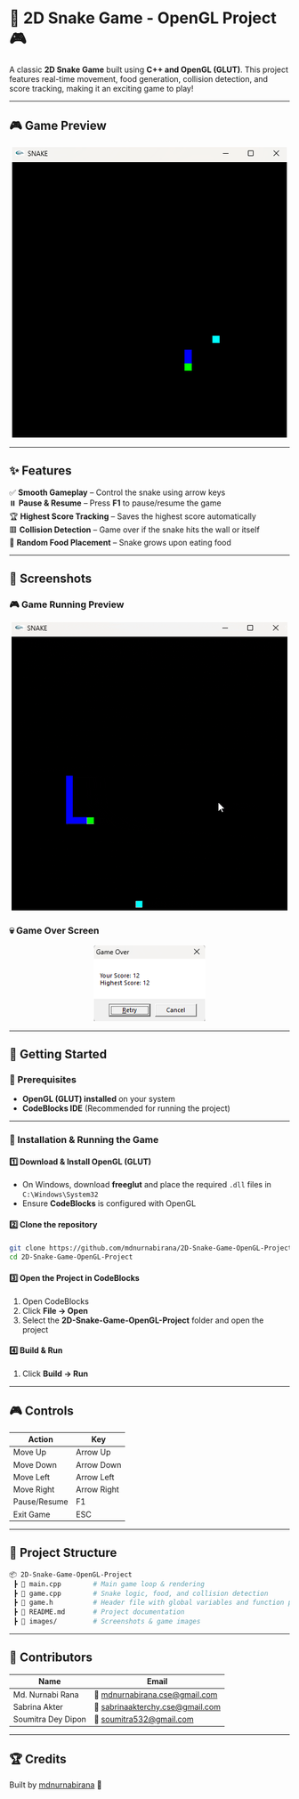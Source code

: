 # 🐍 2D Snake Game - OpenGL Project 🎮  

A classic **2D Snake Game** built using **C++ and OpenGL (GLUT)**. This project features real-time movement, food generation, collision detection, and score tracking, making it an exciting game to play!  

---

## 🎮 Game Preview  
<p align="center">
  <img src="images/game_preview.png" alt="Game Preview">
</p> 

---

## ✨ Features  
✅ **Smooth Gameplay** – Control the snake using arrow keys  
⏸️ **Pause & Resume** – Press **F1** to pause/resume the game  
🏆 **Highest Score Tracking** – Saves the highest score automatically  
🟥 **Collision Detection** – Game over if the snake hits the wall or itself  
🍏 **Random Food Placement** – Snake grows upon eating food  

---

## 📸 Screenshots  

### 🎮 Game Running Preview  
<p align="center">
  <img src="images/game_play.gif" alt="Gameplay">
</p>  

### 💀 Game Over Screen  
<p align="center">
  <img src="images/game_over.png" alt="Game Over">
</p>  

---

## 🚀 Getting Started  

### 📌 Prerequisites  
- **OpenGL (GLUT) installed** on your system  
- **CodeBlocks IDE** (Recommended for running the project)  

---

### 🔧 Installation & Running the Game  

#### 1️⃣ **Download & Install OpenGL (GLUT)**  
- On Windows, download **freeglut** and place the required `.dll` files in `C:\Windows\System32`  
- Ensure **CodeBlocks** is configured with OpenGL  

#### 2️⃣ **Clone the repository**  
```sh
git clone https://github.com/mdnurnabirana/2D-Snake-Game-OpenGL-Project.git
cd 2D-Snake-Game-OpenGL-Project
```

#### 3️⃣ **Open the Project in CodeBlocks**  
1. Open CodeBlocks  
2. Click **File → Open**  
3. Select the **2D-Snake-Game-OpenGL-Project** folder and open the project  

#### 4️⃣ **Build & Run**  
1. Click **Build → Run**  

---

## 🎮 Controls  

| Action          | Key         |
|----------------|------------|
| Move Up        | Arrow Up    |
| Move Down      | Arrow Down  |
| Move Left      | Arrow Left  |
| Move Right     | Arrow Right |
| Pause/Resume   | F1          |
| Exit Game      | ESC         |

---

## 📂 Project Structure  
```bash
📦 2D-Snake-Game-OpenGL-Project  
 ┣ 📜 main.cpp        # Main game loop & rendering  
 ┣ 📜 game.cpp        # Snake logic, food, and collision detection  
 ┣ 📜 game.h          # Header file with global variables and function prototypes  
 ┣ 📜 README.md       # Project documentation  
 ┣ 📂 images/         # Screenshots & game images  
```

---

## 🤝 Contributors  

| Name                | Email                           |
|---------------------|--------------------------------|
| Md. Nurnabi Rana   | 📧 mdnurnabirana.cse@gmail.com |
| Sabrina Akter      | 📧 sabrinaakterchy.cse@gmail.com |
| Soumitra Dey Dipon | 📧 soumitra532@gmail.com       |

---

## 🏆 Credits  
Built by [mdnurnabirana](https://github.com/mdnurnabirana) 🚀

